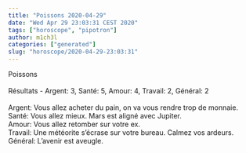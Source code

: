 ```yaml
---
title: "Poissons 2020-04-29"
date: "Wed Apr 29 23:03:31 CEST 2020"
tags: ["horoscope", "pipotron"]
author: m1ch3l
categories: ["generated"]
slug: "horoscope/2020-04-29-23:03:31"
---
```


Poissons<br>
<br>
Résultats - Argent: 3, Santé: 5, Amour: 4, Travail: 2, Général: 2<br>
<br>
Argent:  Vous allez acheter du pain, on va vous rendre trop de monnaie. <br>
Santé:   Vous allez mieux. Mars est aligné avec Jupiter.<br>
Amour:   Vous allez retomber sur votre ex. <br>
Travail: Une météorite s’écrase sur votre bureau. Calmez vos ardeurs.<br>
Général: L’avenir est aveugle.<br>
